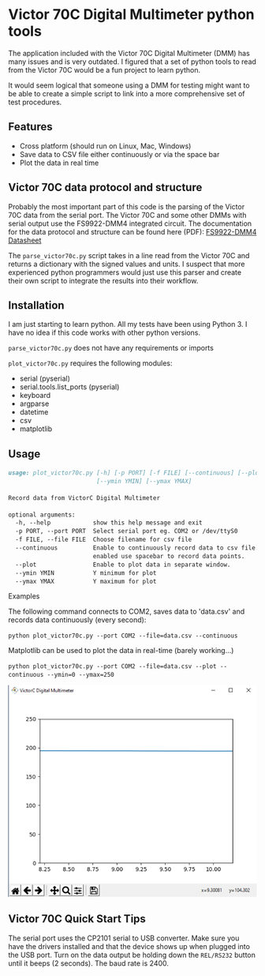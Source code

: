 # Victor 70C Digital Multimeter python tools

The application included with the Victor 70C Digital Multimeter (DMM) has many issues and is very outdated.
I figured that a set of python tools to read from the Victor 70C would be a fun project to learn python.

It would seem logical that someone using a DMM for testing might want to be able to create a simple script to link into a more comprehensive set of test procedures.

## Features

* Cross platform (should run on Linux, Mac, Windows)
* Save data to CSV file either continuously or via the space bar
* Plot the data in real time

## Victor 70C data protocol and structure

Probably the most important part of this code is the parsing of the Victor 70C data from the serial port.
The Victor 70C and some other DMMs with serial output use the FS9922-DMM4 integrated circuit.
The documentation for the data protocol and structure can be found here (PDF):
[FS9922-DMM4 Datasheet](https://www.ic-fortune.com/upload/Download/FS9922-DMM4-DS-13_EN.pdf)

The `parse_victor70c.py` script takes in a line read from the Victor 70C and returns a dictionary with the signed values and units. I suspect that more experienced python programmers would just use this parser and create their own script to integrate the results into their workflow.

## Installation

I am just starting to learn python. All my tests have been using Python 3. I have no idea if this code works with other python versions.

`parse_victor70c.py` does not have any requirements or imports

`plot_victor70c.py` requires the following modules:

* serial (pyserial)
* serial.tools.list_ports (pyserial)
* keyboard
* argparse
* datetime
* csv
* matplotlib

## Usage

```markdown
usage: plot_victor70c.py [-h] [-p PORT] [-f FILE] [--continuous] [--plot]
                         [--ymin YMIN] [--ymax YMAX]

Record data from VictorC Digital Multimeter

optional arguments:
  -h, --help            show this help message and exit
  -p PORT, --port PORT  Select serial port eg. COM2 or /dev/ttyS0
  -f FILE, --file FILE  Choose filename for csv file
  --continuous          Enable to continuously record data to csv file. If not
                        enabled use spacebar to record data points.
  --plot                Enable to plot data in separate window.
  --ymin YMIN           Y minimum for plot
  --ymax YMAX           Y maximum for plot
```

Examples

The following command connects to COM2, saves data to 'data.csv' and records data continuously (every second):

`python plot_victor70c.py --port COM2 --file=data.csv --continuous`

Matplotlib can be used to plot the data in real-time (barely working...)

`python plot_victor70c.py --port COM2 --file=data.csv --plot --continuous --ymin=0 --ymax=250`

![Plot Image](screenshot.png)

## Victor 70C Quick Start Tips

The serial port uses the CP2101 serial to USB converter. Make sure you have the drivers installed and that the device shows up when plugged into the USB port. Turn on the data output be holding down the `REL/RS232` button until it beeps (2 seconds). The baud rate is 2400.
